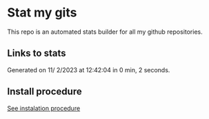 # Stat my gits

This repo is an automated stats builder for all my github repositories.

## Links to stats


Generated on 11/ 2/2023 at 12:42:04 in 0 min, 2 seconds.

## Install procedure

[See instalation procedure](./src/install.md)
